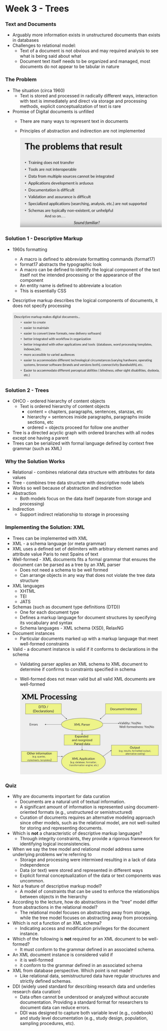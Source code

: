 # Week 3 - Trees

### Text and Documents

- Arguably more information exists in unstructured documents than exists in databases
- Challenges to relational model:
    - Text of a document is not obvious and may required analysis to see what is being said about what
    - Document text itself needs to be organized and managed, most documents do not appear to be tabular in nature

### The Problem

- The situation (circa 1960)
    - Text is stored and processed in radically different ways, interaction with text is immediately and direct via storage and processing methods, explicit conceptualization of text is rare
- Promise of Digital documents is unfilled
    - There are many ways to represent text in documents
    - Principles of abstraction and indirection are not implemented
        
        ![Screenshot 2023-09-05 at 9.10.43 PM.png](Week%203%20-%20Trees%2088abff0d527c4bae8520c43b1fb2afee/Screenshot_2023-09-05_at_9.10.43_PM.png)
        

### Solution 1 - Descriptive Markup

- 1960s formatting
    - A macro is defined to abbreviate formatting commands (format17)
    - format17 abstracts the typographic look
    - A macro can be defined to identify the logical component of the text itself not the intended processing or the appearance of the component
    - An entity name is defined to abbreviate a location
    - This is essentially CSS
- Descriptive markup describes the logical components of documents, it does not specify processing
    
    ![Screenshot 2023-09-05 at 9.15.19 PM.png](Week%203%20-%20Trees%2088abff0d527c4bae8520c43b1fb2afee/Screenshot_2023-09-05_at_9.15.19_PM.png)
    

### Solution 2 - Trees

- OHCO - ordered hierarchy of content objects
    - Text is ordered hierarchy of content objects
        - content = chapters, paragraphs, sentences, stanzas, etc
        - hierarchy = sentences inside paragraphs, paragraphs inside sections, etc
        - ordered = objects proceed for follow one another
- Tree is a directed acyclic graph with ordered branches with all nodes except one having a parent
- Trees can be serialized with formal language defined by context free grammar (such as XML)

### Why the Solution Works

- Relational - combines relational data structure with attributes for data values
- Tree - combines tree data structure with descriptive node labels
- Works so well because of abstraction and indirection
- Abstraction
    - Both models focus on the data itself (separate from storage and processing)
- Indirection
    - Support indirect relationship to storage in processing

### Implementing the Solution: XML

- Trees can be implemented with XML
- XML - a schema language (or meta grammar)
- XML uses a defined set of delimiters with arbitrary element names and attribute value Paris to nest Spains of text
- Well-formed - XML documents fits a formal grammar that ensures the document can be parsed as a tree by an XML parser
    - Does not need a schema to be well formed
    - Can arrange objects in any way that does not violate the tree data structure
- XML languages
    - XHTML
    - TEI
    - JATS
- Schemas (such as document type definitions (DTD))
    - One for each document type
    - Defines a markup language for document structures by specifying its vocabulary and syntax
    - Schema languages - XML schema (XSD), RelaxNG
- Document instances
    - Particular documents marked up with a markup language that meet well-formed constraints
- Valid - a document instance is valid if it conforms to declarations in the schema
    - Validating parser applies an XML schema to XML document to determine if confirms to constraints specified in schema
    - Well-formed does not mean valid but all valid XML documents are well-formed
        
        ![Untitled](Week%203%20-%20Trees%2088abff0d527c4bae8520c43b1fb2afee/Untitled.png)
        

### Quiz

- Why are documents important for data curation
    - Documents are a natural unit of textual information.
    - A significant amount of information is represented using document-oriented formats (e.g., unstructured or semistructured)
    - Curation of documents requires an alternative modeling approach since other models, such as the relational model, are not well-suited for storing and representing documents.
- Which is **not** a characteristic of descriptive markup languages?
    - Through integrity constraints, they provide a rigorous framework for identifying logical inconsistencies.
- When we say the tree model and relational model address same underlying problems we're referring to
    - Storage and processing were intermixed resulting in a lack of data independence
    - Data (or text) were stored and represented in different ways
    - Explicit formal conceptualization of the data or text components was uncommon.
- Not a feature of descriptive markup model?
    - A model of constraints that can be used to enforce the relationships between objects in the hierarchy
- According to the lecture, how do abstractions in the “tree” model differ from abstractions in the relational model?
    - The relational model focuses on abstracting away from storage, while the tree model focuses on abstracting away from processing.
- Which is not a function of an XML schema?
    - Indicating access and modification privileges for the document instance.
- Which of the following is **not** required for an XML document to be well-formed?
    - It must conform to the grammar defined in an associated schema.
- An XML document instance is considered valid if
    - it is well-formed
    - it conform to the  grammar defined in an associated schema
- XML from database perspective. Which point is not made?
    - Like relational data, semistructured data have regular structures and strictly defined schemas.
- DDI (widely used standard for describing research data and underlies research data curation)
    - Data often cannot be understood or analyzed without accurate documentation. Providing a standard format for researchers to document data can reduce errors.
    - DDI was designed to capture both variable level (e.g., codebook) and study level documentation (e.g., study design, population, sampling procedures, etc).